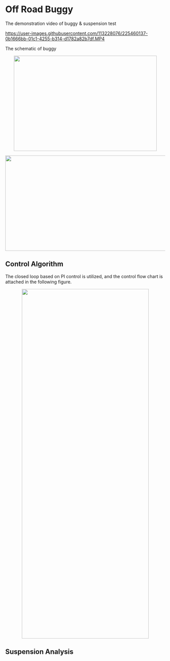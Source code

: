 # Off Road Buggy
The demonstration video of buggy & suspension test

https://user-images.githubusercontent.com/113228076/225460137-0b1666bb-01c1-4255-b314-d1782a82b7df.MP4


The schematic of buggy

<p align="center">
  <img width="450" height="300" src="https://user-images.githubusercontent.com/113228076/225460230-ed5566a4-4a57-46d0-a43d-900b6ecb3af8.jpg">
</p>

<p align="center">
  <img width="650" height="300" src="https://user-images.githubusercontent.com/113228076/225645291-74320e9b-c6a0-4e47-814c-40a86dab4ea2.jpg">
</p>

## Control Algorithm
The closed loop based on PI control is utilized, and the control flow chart is attached in the following figure.
<p align="center">
  <img width="400" height="1100" src="https://user-images.githubusercontent.com/113228076/225645659-7adc4448-c8a6-4186-8a94-e5314f2d1d0c.png">
</p>

## Suspension Analysis
